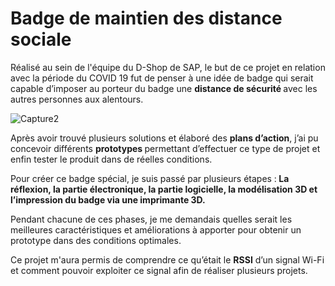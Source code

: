 <h1>Badge de maintien des distance sociale</h1>

Réalisé au sein de l'équipe du D-Shop de SAP, le but de ce projet en relation avec la période du COVID 19 fut de penser à une idée de badge qui serait capable d’imposer au porteur du badge une <strong>distance de sécurité </strong> avec les autres personnes aux alentours. 

![Capture2](https://user-images.githubusercontent.com/78383419/109846778-cc312c00-7c4e-11eb-9eb9-42769d51225f.JPG)


Après avoir trouvé plusieurs solutions et élaboré des <strong> plans d’action</strong>, j’ai pu concevoir différents <strong>prototypes </strong> permettant d’effectuer ce type de projet et enfin tester le produit dans de réelles conditions. 

Pour créer ce badge spécial, je suis passé par plusieurs étapes :<strong>
La réflexion, la partie électronique, la partie logicielle, la modélisation 3D et l’impression du badge via une imprimante 3D.</strong>

Pendant chacune de ces phases, je me demandais quelles serait les meilleures caractéristiques et améliorations à apporter pour obtenir un prototype dans des conditions optimales.

Ce projet m'aura permis de comprendre ce qu’était le <strong>RSSI</strong> d’un signal Wi-Fi et comment pouvoir exploiter ce signal afin de réaliser plusieurs projets.
